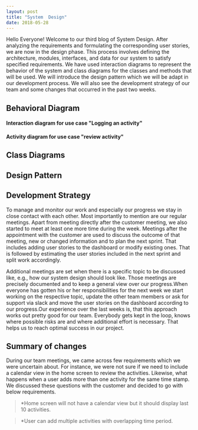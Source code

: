 ```yaml
---
layout: post
title: "System  Design"
date: 2018-05-28
---
```

Hello Everyone! Welcome to our third blog of System Design. After analyzing the requirements and formulating the corresponding user stories, we are now in the design phase. This process involves defining the architecture, modules, interfaces, and data for our system to satisfy specified requirements.
We have used interaction diagrams to represent the behavior of the system and class diagrams for the classes and methods that will be used. We will introduce the design pattern which we will be adapt in our development process. We will also see the development strategy of our team and some changes that occurred in the past two weeks. 

## Behavioral Diagram 

#### Interaction diagram for use case "Logging an activity"

#### Activity diagram for use case "review activity"


## Class Diagrams

## Design Pattern 

## Development Strategy
To manage and monitor our work and especially our progress we stay in close contact with each other. Most importantly to mention are our regular meetings. Apart from meeting directly after the customer meeting, we also started to meet at least one more time during the week. Meetings after the appointment with the customer are used to discuss the outcome of that meeting, new or changed information and to plan the next sprint. That includes adding user stories to the dashboard or modify existing ones. That is followed by estimating the user stories included in the next sprint and split work accordingly.

Additional meetings are set when there is a specific topic to be discussed like, e.g., how our system design should look like. Those meetings are precisely documented and to keep a general view over our progress.When everyone has gotten his or her responsibilities for the next week we start working on the respective topic, update the other team members or ask for support via slack and move the user stories on the dashboard according to our progress.Our experience over the last weeks is, that this approach works out pretty good for our team. Everybody gets kept in the loop, knows where possible risks are and where additional effort is necessary. 
That helps us to reach optimal success in our project.


## Summary of changes  
During our team meetings, we came across few requirements which we were uncertain about. For instance, we were not sure if we need to include a calendar view in the home screen to review the activities. Likewise, what happens when a user adds more than one activity for the same time stamp. We discussed these questions with the customer and decided to go with below requirements.
> *Home screen will not have a calendar view but it should display last 10 activities. 

> *User can add multiple activities with overlapping time period.  


